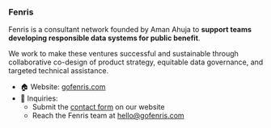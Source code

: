### Fenris

Fenris is a consultant network founded by Aman Ahuja to **support teams developing responsible data systems for public benefit**.

We work to make these ventures successful and sustainable through collaborative co-design of product strategy, equitable data governance, and targeted technical assistance.

- 🏠 Website: [gofenris.com](https://gofenris.com)
- 💬 Inquiries:
  - Submit the [contact form](https://gofenris.com/#contact) on our website
  - Reach the Fenris team at [hello@gofenris.com](hello@gofenris.com)
